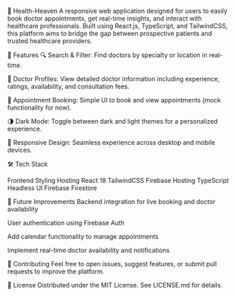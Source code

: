 🌿 Health-Heaven
A responsive web application designed for users to easily book doctor appointments, get real-time insights, and interact with healthcare professionals. Built using React.js, TypeScript, and TailwindCSS, this platform aims to bridge the gap between prospective patients and trusted healthcare providers.



🚀 Features
🔍 Search & Filter: Find doctors by specialty or location in real-time.

📄 Doctor Profiles: View detailed doctor information including experience, ratings, availability, and consultation fees.

📆 Appointment Booking: Simple UI to book and view appointments (mock functionality for now).

🌗 Dark Mode: Toggle between dark and light themes for a personalized experience.

📱 Responsive Design: Seamless experience across desktop and mobile devices.

🛠 Tech Stack

Frontend	Styling	Hosting
React 18	TailwindCSS	Firebase Hosting
TypeScript	Headless UI	Firebase Firestore

🌟 Future Improvements
Backend integration for live booking and doctor availability

User authentication using Firebase Auth

Add calendar functionality to manage appointments

Implement real-time doctor availability and notifications

🤝 Contributing
Feel free to open issues, suggest features, or submit pull requests to improve the platform.

📄 License
Distributed under the MIT License. See LICENSE.md for details.

